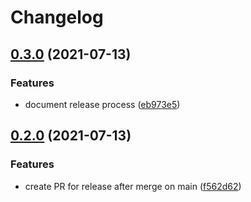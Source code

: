 # Changelog

## [0.3.0](https://www.github.com/vavato-be/nagare/compare/v0.2.0...v0.3.0) (2021-07-13)


### Features

* document release process ([eb973e5](https://www.github.com/vavato-be/nagare/commit/eb973e526156dfa89344671060044e6d8560e0e6))

## [0.2.0](https://www.github.com/vavato-be/nagare/compare/v0.1.2...v0.2.0) (2021-07-13)


### Features

* create PR for release after merge on main ([f562d62](https://www.github.com/vavato-be/nagare/commit/f562d6216e45b63d1594a425b04faca3acad8857))
